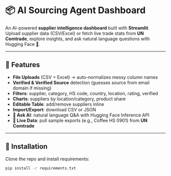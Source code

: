 # 📦 AI Sourcing Agent Dashboard

An AI-powered **supplier intelligence dashboard** built with **Streamlit**.  
Upload supplier data (CSV/Excel) or fetch live trade stats from **UN Comtrade**, explore insights, and ask natural language questions with Hugging Face 🤖.

---

## 🚀 Features
- **File Uploads** (CSV + Excel) → auto-normalizes messy column names
- **Verified & Verified Source** detection (guesses source from email domain if missing)
- **Filters**: supplier, category, HS code, country, location, rating, verified
- **Charts**: suppliers by location/category, product share
- **Editable Table**: add/remove suppliers inline
- **Import/Export**: download CSV or JSON
- **🤖 Ask AI**: natural language Q&A with Hugging Face Inference API
- **📡 Live Data**: pull sample exports (e.g., Coffee HS 0901) from **UN Comtrade**

---

## 🔧 Installation

Clone the repo and install requirements:

```bash
pip install -r requirements.txt
